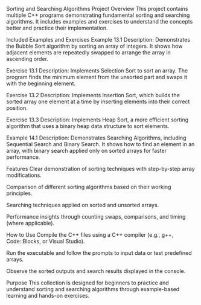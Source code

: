 Sorting and Searching Algorithms Project
Overview
This project contains multiple C++ programs demonstrating fundamental sorting and searching algorithms. It includes examples and exercises to understand the concepts better and practice their implementation.

Included Examples and Exercises
Example 13.1
Description: Demonstrates the Bubble Sort algorithm by sorting an array of integers. It shows how adjacent elements are repeatedly swapped to arrange the array in ascending order.

Exercise 13.1
Description: Implements Selection Sort to sort an array. The program finds the minimum element from the unsorted part and swaps it with the beginning element.

Exercise 13.2
Description: Implements Insertion Sort, which builds the sorted array one element at a time by inserting elements into their correct position.

Exercise 13.3
Description: Implements Heap Sort, a more efficient sorting algorithm that uses a binary heap data structure to sort elements.

Example 14.1
Description: Demonstrates Searching Algorithms, including Sequential Search and Binary Search. It shows how to find an element in an array, with binary search applied only on sorted arrays for faster performance.

Features
Clear demonstration of sorting techniques with step-by-step array modifications.

Comparison of different sorting algorithms based on their working principles.

Searching techniques applied on sorted and unsorted arrays.

Performance insights through counting swaps, comparisons, and timing (where applicable).

How to Use
Compile the C++ files using a C++ compiler (e.g., g++, Code::Blocks, or Visual Studio).

Run the executable and follow the prompts to input data or test predefined arrays.

Observe the sorted outputs and search results displayed in the console.

Purpose
This collection is designed for beginners to practice and understand sorting and searching algorithms through example-based learning and hands-on exercises.
